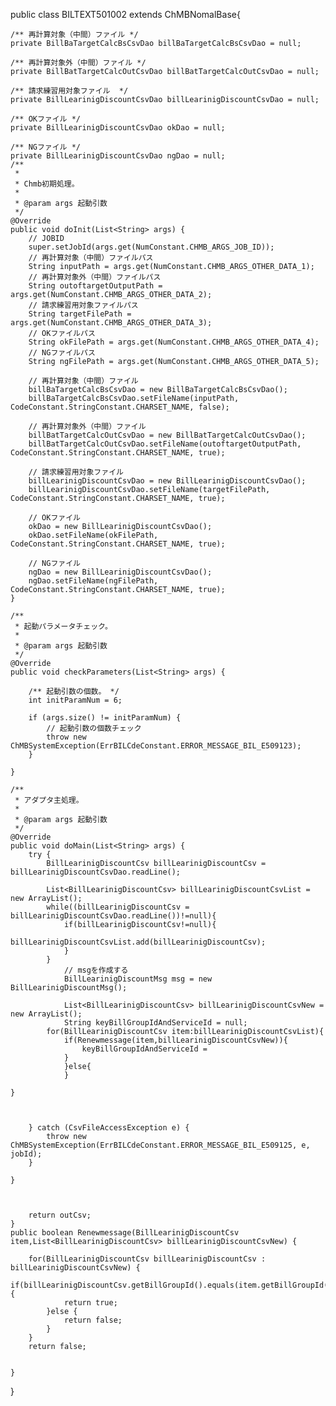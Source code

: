 

public class BILTEXT501002 extends ChMBNomalBase{

	/** 再計算対象（中間）ファイル */
	private BillBaTargetCalcBsCsvDao billBaTargetCalcBsCsvDao = null;

	/** 再計算対象外（中間）ファイル */
	private BillBatTargetCalcOutCsvDao billBatTargetCalcOutCsvDao = null;

	/** 請求練習用対象ファイル  */
	private BillLearinigDiscountCsvDao billLearinigDiscountCsvDao = null;

	/** OKファイル */
	private BillLearinigDiscountCsvDao okDao = null;

	/** NGファイル */
	private BillLearinigDiscountCsvDao ngDao = null;
	/**
	 * 
	 * Chmb初期処理。
	 * 
	 * @param args 起動引数
	 */
	@Override
	public void doInit(List<String> args) {
		// JOBID
		super.setJobId(args.get(NumConstant.CHMB_ARGS_JOB_ID));
		// 再計算対象（中間）ファイルパス
		String inputPath = args.get(NumConstant.CHMB_ARGS_OTHER_DATA_1);
		// 再計算対象外（中間）ファイルパス
		String outoftargetOutputPath = args.get(NumConstant.CHMB_ARGS_OTHER_DATA_2);
		// 請求練習用対象ファイルパス
		String targetFilePath = args.get(NumConstant.CHMB_ARGS_OTHER_DATA_3);
		// OKファイルパス
		String okFilePath = args.get(NumConstant.CHMB_ARGS_OTHER_DATA_4);
		// NGファイルパス
		String ngFilePath = args.get(NumConstant.CHMB_ARGS_OTHER_DATA_5);

		// 再計算対象（中間）ファイル
		billBaTargetCalcBsCsvDao = new BillBaTargetCalcBsCsvDao();
		billBaTargetCalcBsCsvDao.setFileName(inputPath, CodeConstant.StringConstant.CHARSET_NAME, false);

		// 再計算対象外（中間）ファイル
		billBatTargetCalcOutCsvDao = new BillBatTargetCalcOutCsvDao();
		billBatTargetCalcOutCsvDao.setFileName(outoftargetOutputPath, CodeConstant.StringConstant.CHARSET_NAME, true);

		// 請求練習用対象ファイル
		billLearinigDiscountCsvDao = new BillLearinigDiscountCsvDao();
		billLearinigDiscountCsvDao.setFileName(targetFilePath, CodeConstant.StringConstant.CHARSET_NAME, true);

		// OKファイル
		okDao = new BillLearinigDiscountCsvDao();
		okDao.setFileName(okFilePath, CodeConstant.StringConstant.CHARSET_NAME, true);

		// NGファイル
		ngDao = new BillLearinigDiscountCsvDao();
		ngDao.setFileName(ngFilePath, CodeConstant.StringConstant.CHARSET_NAME, true);
	}

	/**
	 * 起動パラメータチェック。
	 * 
	 * @param args 起動引数
	 */
	@Override
	public void checkParameters(List<String> args) {
		
		/** 起動引数の個数。 */
		int initParamNum = 6;

		if (args.size() != initParamNum) {
			// 起動引数の個数チェック
			throw new ChMBSystemException(ErrBILCdeConstant.ERROR_MESSAGE_BIL_E509123);
		}
		
	}

	/**
	 * アダプタ主処理。
	 * 
	 * @param args 起動引数
	 */
	@Override
	public void doMain(List<String> args) {
		try {
			BillLearinigDiscountCsv billLearinigDiscountCsv = billLearinigDiscountCsvDao.readLine();
			
			List<BillLearinigDiscountCsv> billLearinigDiscountCsvList = new ArrayList();
			while((billLearinigDiscountCsv = billLearinigDiscountCsvDao.readLine())!=null){
				if(billLearinigDiscountCsv!=null){
					billLearinigDiscountCsvList.add(billLearinigDiscountCsv);
				}
			}
				// msgを作成する
				BillLearinigDiscountMsg msg = new BillLearinigDiscountMsg();
				
				List<BillLearinigDiscountCsv> billLearinigDiscountCsvNew = new ArrayList();
	   			String keyBillGroupIdAndServiceId = null;
			for(BillLearinigDiscountCsv item:billLearinigDiscountCsvList){
				if(Renewmessage(item,billLearinigDiscountCsvNew)){
					keyBillGroupIdAndServiceId = 
				}
				}else{
				}
	
	}

			
			
		} catch (CsvFileAccessException e) {
			throw new ChMBSystemException(ErrBILCdeConstant.ERROR_MESSAGE_BIL_E509125, e, jobId);
		}
		
	}


		
		return outCsv;
	}
	public boolean Renewmessage(BillLearinigDiscountCsv item,List<BillLearinigDiscountCsv> billLearinigDiscountCsvNew) {
	
		for(BillLearinigDiscountCsv billLearinigDiscountCsv : billLearinigDiscountCsvNew) {
			if(billLearinigDiscountCsv.getBillGroupId().equals(item.getBillGroupId())&&billLearinigDiscountCsv.getServiceId().equals(item.getServiceId())) {
				return true;
			}else {
				return false;
			}
		}
		return false;
	

	}
}
	
	
	
